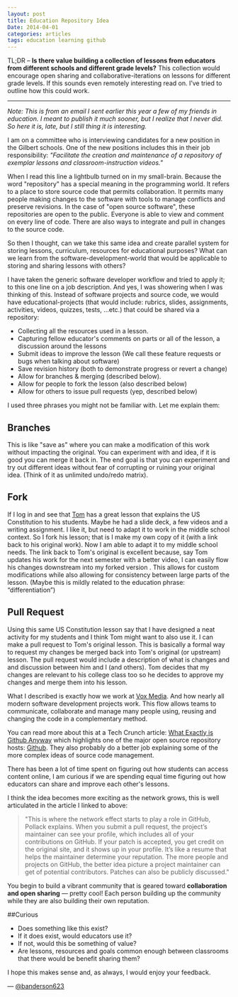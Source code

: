 ```yaml
---
layout: post
title: Education Repository Idea
Date: 2014-04-01
categories: articles
tags: education learning github
---
```


TL;DR – **Is there value building a collection of lessons from educators from different schools and different grade levels?** This collection would encourage open sharing and collaborative-iterations on lessons for different grade levels. If this sounds even remotely interesting read on. I’ve tried to outline how this could work.

---
_Note: This is from an email I sent earlier this year a few of my friends in education. I meant to publish it much sooner, but I realize that I never did. So here it is, late, but I still thing it is interesting._

I am on a committee who is interviewing candidates for a new position in the Gilbert schools. One of the new positions includes this in their job responsibility: _"Facilitate the creation and maintenance of a repository of exemplar lessons and classroom-instruction videos."_

When I read this line a lightbulb turned on in my small-brain. Because the word "repository" has a special meaning in the programming world. It refers to a place to store source code that permits collaboration. It permits many people making changes to the software with tools to manage conflicts and preserve revisions. In the case of "open source software", these repositories are open to the public. Everyone is able to view and comment on every line of code. There are also ways to integrate and pull in changes to the source code.

So then I thought, can we take this same idea and create parallel system for storing lessons, curriculum, resources for educational purposes? What can we learn from the software-development-world that would be applicable to storing and sharing lessons with others?

I have taken the generic software developer workflow and tried to apply it; to this one line on a job description. And yes, I was showering when I was thinking of this. Instead of software projects and source code, we would have educational-projects (that would include: rubrics, slides, assignments, activities, videos, quizzes, tests, ...etc.) that could be shared via a repository:

* Collecting all the resources used in a lesson.
* Capturing fellow educator's comments on parts or all of the lesson, a discussion around the lessons
* Submit ideas to improve the lesson (We call these feature requests or bugs when talking about software)
* Save revision history (both to demonstrate progress or revert a change)
* Allow for branches & merging (described below).
* Allow for people to fork the lesson (also described below)
* Allow for others to issue pull requests (yep, described below)

I used three phrases you might not be familiar with. Let me explain them:

## Branches
This is like "save as" where you can make a modification of this work without impacting the original. You can experiment with and idea, if it is good you can merge it back in. The end goal is that you can experiment and try out different ideas without fear of corrupting or ruining your original idea. (Think of it as unlimited undo/redo matrix).

## Fork
If I log in and see that [Tom](http://www.westmont.edu/_academics/departments/political_science/TomKnecht.html) has a great lesson that explains the US Constitution to his students. Maybe he had a slide deck, a few videos and a writing assignment. I like it, but need to adapt it to work in the middle school context. So I fork his lesson; that is I make my own copy of it (with a link back to his original work). Now I am able to adapt it to my middle school needs. The link back to Tom's original is excellent because, say Tom updates his work for the next semester with a better video, I can easily flow his changes downstream into my forked version . This allows for custom modifications while also allowing for consistency between large parts of the lesson. (Maybe this is mildly related to the education phrase: “differentiation”)

## Pull Request
Using this same US Constitution lesson say that I have designed a neat activity for my students and I think Tom might want to also use it. I can make a  pull request to Tom's original lesson. This is basically a formal way to request my changes be merged back into Tom's original (or upstream) lesson. The pull request would include a description of what is changes and and discussion between him and I (and others). Tom decides that my changes are relevant to his college class too so he decides to approve my changes and merge them into his lesson.

What I described is exactly how we work at [Vox Media](http://voxmedia.com). And how nearly all modern software development projects work. This flow allows teams to communicate, collaborate and manage many people using, reusing and changing the code in a complementary method.

You can read more about this at a Tech Crunch article: [What Exactly is Github Anyway](http://techcrunch.com/2012/07/14/what-exactly-is-github-anyway/) which highlights one of the major open source repository hosts: [Github](http://github.com). They also probably do a better job explaining some of the more complex ideas of source code management.

There has been a lot of time spent on figuring out how students can access content online, I am curious if we are spending equal time figuring out how educators can share and improve each other's lessons.

I think the idea becomes more exciting as the network grows, this is well articulated in the article I linked to above:

> "This is where the network effect starts to play a role in GitHub, Pollack explains. When you submit a pull request, the project’s maintainer can see your profile, which includes all of your contributions on GitHub. If your patch is accepted, you get credit on the original site, and it shows up in your profile. It’s like a resume that helps the maintainer determine your reputation. The more people and projects on GitHub, the better idea picture a project maintainer can get of potential contributors. Patches can also be publicly discussed."

You begin to build a vibrant community that is geared toward **collaboration and open sharing** &mdash; pretty cool! Each person building up the community while they are also building their own reputation.

##Curious

* Does something like this exist?
* If it does exist, would educators use it?
* If not, would this be something of value?
* Are lessons, resources and goals common enough between classrooms that there would be benefit sharing them?

I hope this makes sense and, as always, I would enjoy your feedback.

&mdash; [@banderson623](http://twitter.com/banderson623)